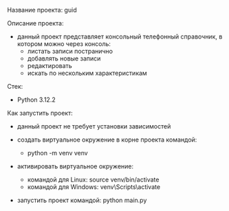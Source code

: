 Название проекта: guid

Описание проекта: 
- данный проект представляет консольный телефонный справочник, в котором можно через консоль:
    - листать записи постранично
    - добавлять новые записи
    - редактировать
    - искать по нескольким характеристикам

Стек:
- Python 3.12.2

Как запустить проект:
- данный проект не требует установки зависимостей
- создать виртуальное окружение в корне проекта командой:
    - python -m venv venv
- активировать виртуальное окружение:
    - командой для Linux: source venv/bin/activate
    - командой для Windows: venv\Scripts\activate

- запустить проект командой: python main.py 
